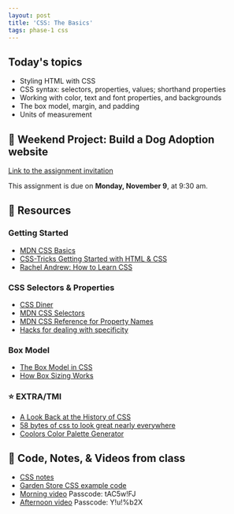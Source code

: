 ```yaml
---
layout: post
title: 'CSS: The Basics'
tags: phase-1 css
---
```


## Today's topics

- Styling HTML with CSS
- CSS syntax: selectors, properties, values; shorthand properties
- Working with color, text and font properties, and backgrounds
- The box model, margin, and padding
- Units of measurement

## 🎯 Weekend Project: Build a Dog Adoption website

[Link to the assignment invitation](https://classroom.github.com/a/8OGixWiM)

This assignment is due on **Monday, November 9**, at 9:30 am.

## 🔖 Resources

### Getting Started

- [MDN CSS Basics](https://developer.mozilla.org/en-US/docs/Learn/Getting_started_with_the_web/CSS_basics)
- [CSS-Tricks Getting Started with HTML & CSS](https://css-tricks.com/guides/beginner/)
- [Rachel Andrew: How to Learn CSS](https://www.smashingmagazine.com/2019/01/how-to-learn-css/)

### CSS Selectors & Properties

- [CSS Diner](https://flukeout.github.io/)
- [MDN CSS Selectors](https://developer.mozilla.org/en-US/docs/Web/CSS/CSS_Selectors)
- [MDN CSS Reference for Property Names](https://developer.mozilla.org/en-US/docs/Web/CSS/Reference)
- [Hacks for dealing with specificity](https://csswizardry.com/2014/07/hacks-for-dealing-with-specificity/)

### Box Model

- [The Box Model in CSS](https://adamschwartz.co/magic-of-css/chapters/1-the-box/)
- [How Box Sizing Works](https://piccalil.li/tutorial/how-css-box-sizing-works/)

### ⭐️ EXTRA/TMI

- [A Look Back at the History of CSS](https://css-tricks.com/look-back-history-css/)
- [58 bytes of css to look great nearly everywhere](https://jrl.ninja/etc/1/)
- [Coolors Color Palette Generator](https://coolors.co/)

## 🦉 Code, Notes, & Videos from class

- [CSS notes](https://github.com/momentum-team-6/notes/blob/main/css.md)
- [Garden Store CSS example code](https://github.com/momentum-team-6/examples/tree/main/garden-store-css)
- [Morning video](https://us02web.zoom.us/rec/share/-UMR1RDx7CD2v5WJHkqtSOvaDO0S4EnKJZrVKRTeBNAZAZJGAuZ0GJbkEKumg90L.YwK4Ernp8f6upT8F) Passcode: tAC5w!FJ
- [Afternoon video](https://us02web.zoom.us/rec/share/f4OhqUDtyMJiICsTceibHpSc0UomcDnkiCdBXjkDucvyzWCAVMNaAYC3eA6wLO98.Zg5FxZJdGFYL9cmn) Passcode: Y!u!%b2X

